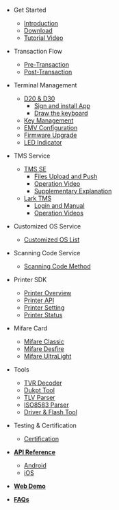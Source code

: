 - Get Started

  <!-- - [SDK Installation](manual.md) -->
  - [Introduction](introduction.md)
  - [Download](download.md)
  - [Tutorial Video](video-tutorial.md)

- Transaction Flow

  - [Pre-Transaction](pre-transaction.md)
  - [Post-Transaction](post-transaction.md)

- Terminal Management

  - [D20 & D30](D20&D30.md)
      - [Sign and install App](Sign-and-install-App.md)
      - [Draw the keyboard ](Draw_the_keyboard.md)
  - [Key Management](dukpt-scheme.md)
  - [EMV Configuration](emv-config.md)
  - [Firmware Upgrade](firmware-ota.md)
  - [LED Indicator](led-indicator.md)

- TMS Service
  - [TMS SE](TMS-SE.md)
     - [Files Upload and Push](Files-Upload-and-Push.md)
     - [Operation Video](Operation-Video.md)
     - [Supplementary Explanation](Supplementary-Explanation.md)
  - [Lark TMS](Lark-TMS.md)
     - [Login and Manual](Login-and-manual.md)
     - [Operation Videos](Operation-Video.md)

- Customized OS Service

  - [Customized OS List](Customized_OS_Services.md)

- Scanning Code Service

  - [Scanning Code Method](Scanning_Code_Method.md)

- Printer SDK

  - [Printer Overview](Printer_SDK_Overview.md)
  - [Printer API](Printer_API.md)
  - [Printer Setting](Printer_Setting.md)
  - [Printer Status](Printer_Status.md)

- Mifare Card 

  - [Mifare Classic](mifare-classic.md)
  - [Mifare Desfire](mifare-desfire.md)
  - [Mifare UltraLight](mifare-ultralight.md)

- Tools

  - [TVR Decoder](paymentcardtools.md)
  - [Dukpt Tool](encryption-decryption.md)
  - [TLV Parser](emv-tool.md)
  - [ISO8583 Parser](emv-iso8583.md)
  - [Driver & Flash Tool](Update_ROM.md)

- Testing & Certification 

  - [Certification](emv_l3.md)

- [**API Reference**](https://dspreadorg.github.io/qpos/api/index.html)
  - [Android](https://github.com/DspreadOrg/android/blob/master/QPOS-Android-SDK-Userguid-en-detail.pdf)
  - [iOS](https://github.com/DspreadOrg/ios/blob/master/QPOS-iOS-SDK-Userguid-en-detail.pdf)

- [**Web Demo**](https://dspreadorg.github.io/qpos/webdemo/checkout.html)
- [**FAQs**](FAQs.md)
